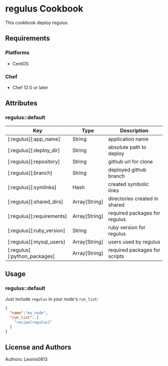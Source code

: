 # regulus Cookbook

This cookbook deploy regulus

## Requirements

### Platforms

- CentOS

### Chef

- Chef 12.0 or later

## Attributes

### regulus::default

|Key                               |Type         |Description                   |
|----------------------------------|-------------|------------------------------|
|[:regulus][:app_name]             |String       |application name              |
|[:regulus][:deploy_dir]           |String       |absolute path to deploy       |
|[:regulus][:repository]           |String       |github url for clone          |
|[:regulus][:branch]               |String       |deployed github branch        |
|[:regulus][:symlinks]             |Hash         |created symbolic links        |
|[:regulus][:shared_dirs]          |Array[String]|directories created in shared |
|[:regulus][:requirements]         |Array[String]|required packages for regulus |
|[:regulus][:ruby_version]         |String       |ruby version for regulus      |
|[:regulus][:mysql_users]          |Array[String]|users used by regulus         |
|[:regulus][:python_packages]      |Array[String]|required packages for scripts |

## Usage

### regulus::default

Just include `regulus` in your node's `run_list`:

```json
{
  "name":"my_node",
  "run_list": [
    "recipe[regulus]"
  ]
}
```

## License and Authors

Authors: Leonis0813
